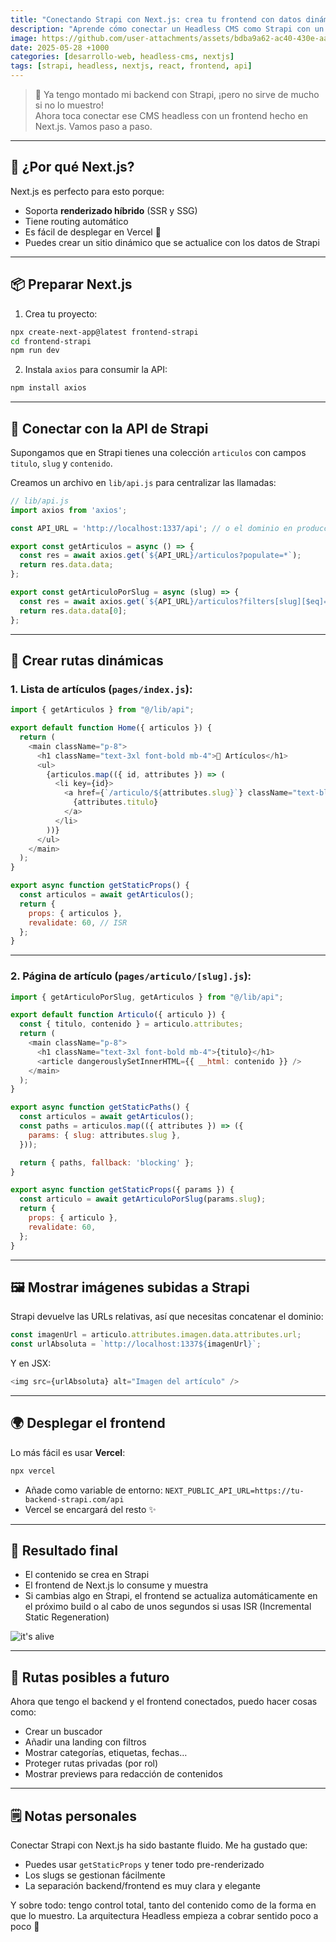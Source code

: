 ```yaml
---
title: "Conectando Strapi con Next.js: crea tu frontend con datos dinámicos"
description: "Aprende cómo conectar un Headless CMS como Strapi con un frontend hecho en Next.js. Desde las peticiones a la API hasta el renderizado dinámico de contenidos, paso a paso y con ejemplos claros."
image: https://github.com/user-attachments/assets/bdba9a62-ac40-430e-aa6a-7075d5c8e952
date: 2025-05-28 +1000
categories: [desarrollo-web, headless-cms, nextjs]
tags: [strapi, headless, nextjs, react, frontend, api]
---
```


> 🧱 Ya tengo montado mi backend con Strapi, ¡pero no sirve de mucho si no lo muestro!  
> Ahora toca conectar ese CMS headless con un frontend hecho en Next.js. Vamos paso a paso.

---

## 🧠 ¿Por qué Next.js?

Next.js es perfecto para esto porque:

- Soporta **renderizado híbrido** (SSR y SSG)
- Tiene routing automático
- Es fácil de desplegar en Vercel 🚀
- Puedes crear un sitio dinámico que se actualice con los datos de Strapi

---

## 📦 Preparar Next.js

1. Crea tu proyecto:

```bash
npx create-next-app@latest frontend-strapi
cd frontend-strapi
npm run dev
````

2. Instala `axios` para consumir la API:

```bash
npm install axios
```

---

## 🔗 Conectar con la API de Strapi

Supongamos que en Strapi tienes una colección `articulos` con campos `titulo`, `slug` y `contenido`.

Creamos un archivo en `lib/api.js` para centralizar las llamadas:

```js
// lib/api.js
import axios from 'axios';

const API_URL = 'http://localhost:1337/api'; // o el dominio en producción

export const getArticulos = async () => {
  const res = await axios.get(`${API_URL}/articulos?populate=*`);
  return res.data.data;
};

export const getArticuloPorSlug = async (slug) => {
  const res = await axios.get(`${API_URL}/articulos?filters[slug][$eq]=${slug}&populate=*`);
  return res.data.data[0];
};
```

---

## 🧭 Crear rutas dinámicas

### 1. Lista de artículos (`pages/index.js`):

```js
import { getArticulos } from "@/lib/api";

export default function Home({ articulos }) {
  return (
    <main className="p-8">
      <h1 className="text-3xl font-bold mb-4">📰 Artículos</h1>
      <ul>
        {articulos.map(({ id, attributes }) => (
          <li key={id}>
            <a href={`/articulo/${attributes.slug}`} className="text-blue-600 underline">
              {attributes.titulo}
            </a>
          </li>
        ))}
      </ul>
    </main>
  );
}

export async function getStaticProps() {
  const articulos = await getArticulos();
  return {
    props: { articulos },
    revalidate: 60, // ISR
  };
}
```

---

### 2. Página de artículo (`pages/articulo/[slug].js`):

```js
import { getArticuloPorSlug, getArticulos } from "@/lib/api";

export default function Articulo({ articulo }) {
  const { titulo, contenido } = articulo.attributes;
  return (
    <main className="p-8">
      <h1 className="text-3xl font-bold mb-4">{titulo}</h1>
      <article dangerouslySetInnerHTML={{ __html: contenido }} />
    </main>
  );
}

export async function getStaticPaths() {
  const articulos = await getArticulos();
  const paths = articulos.map(({ attributes }) => ({
    params: { slug: attributes.slug },
  }));

  return { paths, fallback: 'blocking' };
}

export async function getStaticProps({ params }) {
  const articulo = await getArticuloPorSlug(params.slug);
  return {
    props: { articulo },
    revalidate: 60,
  };
}
```

---

## 🖼️ Mostrar imágenes subidas a Strapi

Strapi devuelve las URLs relativas, así que necesitas concatenar el dominio:

```js
const imagenUrl = articulo.attributes.imagen.data.attributes.url;
const urlAbsoluta = `http://localhost:1337${imagenUrl}`;
```

Y en JSX:

```js
<img src={urlAbsoluta} alt="Imagen del artículo" />
```

---

## 🌍 Desplegar el frontend

Lo más fácil es usar **Vercel**:

```bash
npx vercel
```

* Añade como variable de entorno: `NEXT_PUBLIC_API_URL=https://tu-backend-strapi.com/api`
* Vercel se encargará del resto ✨

---

## 🧪 Resultado final

* El contenido se crea en Strapi
* El frontend de Next.js lo consume y muestra
* Si cambias algo en Strapi, el frontend se actualiza automáticamente en el próximo build o al cabo de unos segundos si usas ISR (Incremental Static Regeneration)

![it's alive](https://media.giphy.com/media/YQitE4YNQNahy/giphy.gif)

---

## 🧭 Rutas posibles a futuro

Ahora que tengo el backend y el frontend conectados, puedo hacer cosas como:

* Crear un buscador
* Añadir una landing con filtros
* Mostrar categorías, etiquetas, fechas…
* Proteger rutas privadas (por rol)
* Mostrar previews para redacción de contenidos

---

## 🗒️ Notas personales

Conectar Strapi con Next.js ha sido bastante fluido. Me ha gustado que:

* Puedes usar `getStaticProps` y tener todo pre-renderizado
* Los slugs se gestionan fácilmente
* La separación backend/frontend es muy clara y elegante

Y sobre todo: tengo control total, tanto del contenido como de la forma en que lo muestro.
La arquitectura Headless empieza a cobrar sentido poco a poco 🧩


